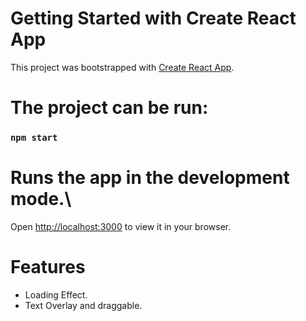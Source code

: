 # Getting Started with Create React App

This project was bootstrapped with [Create React App](https://github.com/facebook/create-react-app).

# The project can be run:

### `npm start`

# Runs the app in the development mode.\
Open [http://localhost:3000](http://localhost:3000) to view it in your browser.

# Features 
- Loading Effect.
- Text Overlay and draggable.

